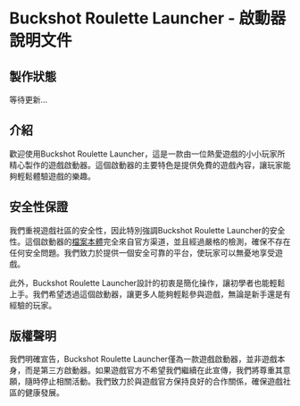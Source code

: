 # Buckshot Roulette Launcher - 啟動器說明文件
## 製作狀態
等待更新...
## 介紹
歡迎使用Buckshot Roulette Launcher，這是一款由一位熱愛遊戲的小小玩家所精心製作的遊戲啟動器。這個啟動器的主要特色是提供免費的遊戲內容，讓玩家能夠輕鬆體驗遊戲的樂趣。

## 安全性保證
我們重視遊戲社區的安全性，因此特別強調Buckshot Roulette Launcher的安全性。這個啟動器的[檔案本體](https://github.com/Nickyangtpe/Buckshot-Roulette-Launcher/releases/download/%E9%81%8A%E6%88%B2%E6%9C%AC%E9%AB%94%28%E9%9D%9E%E5%95%9F%E5%8B%95%E5%99%A8%29/Buckshot.Roulette.exe)完全來自官方渠道，並且經過嚴格的檢測，確保不存在任何安全問題。我們致力於提供一個安全可靠的平台，使玩家可以無憂地享受遊戲。

此外，Buckshot Roulette Launcher設計的初衷是簡化操作，讓初學者也能輕鬆上手。我們希望透過這個啟動器，讓更多人能夠輕鬆參與遊戲，無論是新手還是有經驗的玩家。

## 版權聲明
我們明確宣告，Buckshot Roulette Launcher僅為一款遊戲啟動器，並非遊戲本身，而是第三方啟動器。如果遊戲官方不希望我們繼續在此宣傳，我們將尊重其意願，隨時停止相關活動。我們致力於與遊戲官方保持良好的合作關係，確保遊戲社區的健康發展。
